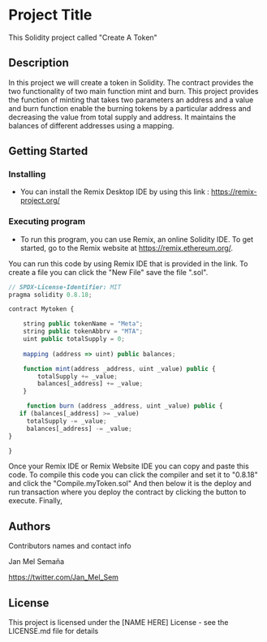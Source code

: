 # Project Title
This Solidity project called "Create A Token" 

## Description
In this project we will create a token in Solidity. The contract provides the two functionality of two main function mint and burn. This project provides the function of minting that takes two parameters an address and a value and burn function enable the burning tokens by a particular address and decreasing the value from total supply and address. It maintains the balances of different addresses using a mapping.

## Getting Started

### Installing
* You can install the Remix Desktop IDE by using this link : https://remix-project.org/

### Executing program

* To run this program, you can use Remix, an online Solidity IDE. To get started, go to the Remix website at https://remix.ethereum.org/.
  
You can run this code by using Remix IDE that is provided in the link. To create a file you can click the "New File" save the file ".sol".
```javascript
// SPDX-License-Identifier: MIT
pragma solidity 0.8.18;

contract Mytoken {

    string public tokenName = "Meta";
    string public tokenAbbrv = "MTA";
    uint public totalSupply = 0;
    
    mapping (address => uint) public balances;

    function mint(address _address, uint _value) public {
        totalSupply += _value;
        balances[_address] += _value;
    }

     function burn (address _address, uint _value) public {
   if (balances[_address] >= _value)
     totalSupply -= _value;
     balances[_address] -= _value;
}

} 

```
 Once your Remix IDE or Remix Website IDE you can copy and paste this code.
 To compile this code you can click the compiler and set it to "0.8.18" and click the "Compile.myToken.sol"
 And then below it is the deploy and run transaction where you deploy the contract by clicking the button to execute. 
 Finally, 

## Authors

Contributors names and contact info

Jan Mel Semaña

https://twitter.com/Jan_Mel_Sem



## License

This project is licensed under the [NAME HERE] License - see the LICENSE.md file for details
